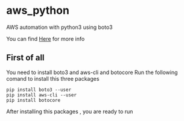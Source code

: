 # aws_python
AWS automation with python3 using boto3

You can find [Here](https://boto3.amazonaws.com/v1/documentation/api/latest/reference/services/ec2.html) for more info

## First of all
You need to install boto3 and aws-cli and botocore
Run the following comand to install this three packages
```
pip install boto3 --user
pip install aws-cli --user
pip install botocore
```
After installing this packages , you are ready to run
